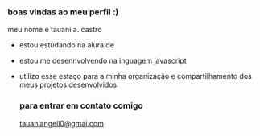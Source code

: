 ### boas vindas ao meu perfil :)

meu nome é tauani a. castro
- estou estudando na alura de
- estou me desennvolvendo na inguagem javascript
- utilizo esse estaço para a minha organização e compartilhamento dos meus projetos desenvolvidos

  ### para entrar em contato comigo

  tauaniangell0@gmai.com
  

